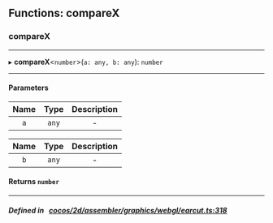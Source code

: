 ## Functions: compareX

### compareX


___
▸ **compareX**<`number`\>(`a: any, b: any`): `number`
___


#### Parameters

| Name | Type | Description |
| :------: | :------: | :------: |
| `a` | `any` | - |

| Name | Type | Description |
| :------: | :------: | :------: |
| `b` | `any` | - |


#### Returns `number` 
___


##### Defined in &nbsp;   [cocos/2d/assembler/graphics/webgl/earcut.ts:318](https://github.com/cocos-creator/engine/blob/c7bf6b8a9/cocos/2d/assembler/graphics/webgl/earcut.ts#L318)&nbsp;
